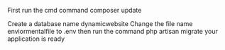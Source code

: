 First run the cmd command composer update

Create a database name dynamicwebsite 
Change the file name enviormentalfile to .env 
then run the command php artisan migrate
your application is ready

